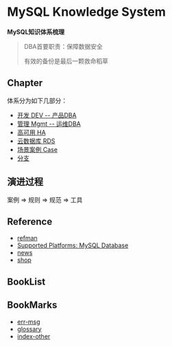 # MySQL Knowledge System

**MySQL知识体系梳理**

> DBA首要职责：保障数据安全
>
> 有效的备份是最后一颗救命稻草

## Chapter
体系分为如下几部分：

- [开发 DEV -- 产品DBA](DEV/Readme.md)
- [管理 Mgmt -- 运维DBA](Mgmt/Readme.md)
- [高可用 HA](HA/Readme.md)
- [云数据库 RDS](RDS/Readme.md)
- [场景案例 Case](Case/Readme.md)
- [分支]()

## 演进过程

案例  => 规则 => 规范 => 工具 

## Reference

- [refman](https://dev.mysql.com/doc/refman/5.6/en/)
- [Supported Platforms: MySQL Database](https://www.mysql.com/support/supportedplatforms/database.html)
- [news](http://www.mysql.com/news-and-events/web-seminars/)
- [shop](https://shop.oracle.com/)

## BookList

## BookMarks

- [err-msg](https://dev.mysql.com/doc/refman/5.6/en/error-messages-server.html)
- [glossary](https://dev.mysql.com/doc/refman/5.6/en/glossary.html)
- [index-other](https://dev.mysql.com/doc/index-other.html)


